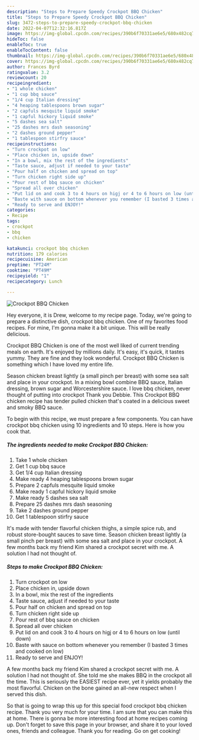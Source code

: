 ```yaml
---
description: "Steps to Prepare Speedy Crockpot BBQ Chicken"
title: "Steps to Prepare Speedy Crockpot BBQ Chicken"
slug: 3472-steps-to-prepare-speedy-crockpot-bbq-chicken
date: 2022-04-07T12:32:16.817Z
image: https://img-global.cpcdn.com/recipes/390b6f70331ae6e5/680x482cq70/crockpot-bbq-chicken-recipe-main-photo.jpg
hideToc: false
enableToc: true
enableTocContent: false
thumbnail: https://img-global.cpcdn.com/recipes/390b6f70331ae6e5/680x482cq70/crockpot-bbq-chicken-recipe-main-photo.jpg
cover: https://img-global.cpcdn.com/recipes/390b6f70331ae6e5/680x482cq70/crockpot-bbq-chicken-recipe-main-photo.jpg
author: Frances Byrd
ratingvalue: 3.2
reviewcount: 20
recipeingredient:
- "1 whole chicken"
- "1 cup bbq sauce"
- "1/4 cup Italian dressing"
- "4 heaping tablespoons brown sugar"
- "2 capfuls mesquite liquid smoke"
- "1 capful hickory liquid smoke"
- "5 dashes sea salt"
- "25 dashes mrs dash seasoning"
- "2 dashes ground pepper"
- "1 tablespoon stirfry sauce"
recipeinstructions:
- "Turn crockpot on low"
- "Place chicken in, upside down"
- "In a bowl, mix the rest of the ingredients"
- "Taste sauce, adjust if needed to your taste"
- "Pour half on chicken and spread on top"
- "Turn chicken right side up"
- "Pour rest of bbq sauce on chicken"
- "Spread all over chicken"
- "Put lid on and cook 3 to 4 hours on higj or 4 to 6 hours on low (until down)"
- "Baste with sauce on bottom whenever you remember (I basted 3 times and cooked on low)"
- "Ready to serve and ENJOY!"
categories:
- Recipe
tags:
- crockpot
- bbq
- chicken

katakunci: crockpot bbq chicken 
nutrition: 179 calories
recipecuisine: American
preptime: "PT24M"
cooktime: "PT49M"
recipeyield: "1"
recipecategory: Lunch

---
```



![Crockpot BBQ Chicken](https://img-global.cpcdn.com/recipes/390b6f70331ae6e5/680x482cq70/crockpot-bbq-chicken-recipe-main-photo.jpg)

Hey everyone, it is Drew, welcome to my recipe page. Today, we're going to prepare a distinctive dish, crockpot bbq chicken. One of my favorites food recipes. For mine, I'm gonna make it a bit unique. This will be really delicious.

Crockpot BBQ Chicken is one of the most well liked of current trending meals on earth. It's enjoyed by millions daily. It's easy, it's quick, it tastes yummy. They are fine and they look wonderful. Crockpot BBQ Chicken is something which I have loved my entire life.

Season chicken breast lightly (a small pinch per breast) with some sea salt and place in your crockpot. In a mixing bowl combine BBQ sauce, Italian dressing, brown sugar and Worcestershire sauce. I love bbq chicken, never thought of putting into crockpot Thank you Debbie. This Crockpot BBQ chicken recipe has tender pulled chicken that&#39;s coated in a delicious sweet and smoky BBQ sauce.


To begin with this recipe, we must prepare a few components. You can have crockpot bbq chicken using 10 ingredients and 10 steps. Here is how you cook that.

<!--inarticleads1-->

##### The ingredients needed to make Crockpot BBQ Chicken:

1. Take 1 whole chicken
1. Get 1 cup bbq sauce
1. Get 1/4 cup Italian dressing
1. Make ready 4 heaping tablespoons brown sugar
1. Prepare 2 capfuls mesquite liquid smoke
1. Make ready 1 capful hickory liquid smoke
1. Make ready 5 dashes sea salt
1. Prepare 25 dashes mrs dash seasoning
1. Take 2 dashes ground pepper
1. Get 1 tablespoon stirfry sauce


It&#39;s made with tender flavorful chicken thighs, a simple spice rub, and robust store-bought sauces to save time. Season chicken breast lightly (a small pinch per breast) with some sea salt and place in your crockpot. A few months back my friend Kim shared a crockpot secret with me. A solution I had not thought of. 

<!--inarticleads2-->

##### Steps to make Crockpot BBQ Chicken:

1. Turn crockpot on low
1. Place chicken in, upside down
1. In a bowl, mix the rest of the ingredients
1. Taste sauce, adjust if needed to your taste
1. Pour half on chicken and spread on top
1. Turn chicken right side up
1. Pour rest of bbq sauce on chicken
1. Spread all over chicken
1. Put lid on and cook 3 to 4 hours on higj or 4 to 6 hours on low (until down)
1. Baste with sauce on bottom whenever you remember (I basted 3 times and cooked on low)
1. Ready to serve and ENJOY!

A few months back my friend Kim shared a crockpot secret with me. A solution I had not thought of. She told me she makes BBQ in the crockpot all the time. This is seriously the EASIEST recipe ever, yet it yields probably the most flavorful. Chicken on the bone gained an all-new respect when I served this dish. 

So that is going to wrap this up for this special food crockpot bbq chicken recipe. Thank you very much for your time. I am sure that you can make this at home. There is gonna be more interesting food at home recipes coming up. Don't forget to save this page in your browser, and share it to your loved ones, friends and colleague. Thank you for reading. Go on get cooking!
